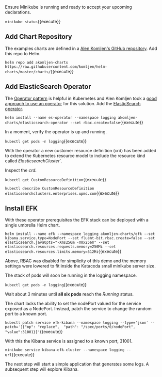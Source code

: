 Ensure Minikube is running and ready to accept your upcoming declarations.

`minikube status`{{execute}}

## Add Chart Repository ##

The examples charts are defined in a [Alen Komljen's GitHub repository](https://github.com/komljen). Add this repo to Helm.

`helm repo add akomljen-charts https://raw.githubusercontent.com/komljen/helm-charts/master/charts/`{{execute}}

## Add ElasticSearch Operator ##

The [Operator pattern](https://kubernetes.io/docs/concepts/extend-kubernetes/extend-cluster/#combining-new-apis-with-automation) is helpful in Kubernetes and Alen Komljen took a [good approach to use an operator](https://akomljen.com/kubernetes-elasticsearch-operator/) for this solution. Add the [ElasticSearch operator](https://github.com/komljen/helm-charts/tree/master/elasticsearch-operator).

`helm install --name es-operator --namespace logging akomljen-charts/elasticsearch-operator --set rbac.create=false`{{execute}}

In a moment, verify the operator is up and running.

`kubectl get pods -n logging`{{execute}}

With the operator a new customer resource definition (crd) has been added to extend the Kubernetes resource model to include the resource kind called _ElasticsearchCluster_`.

Inspect the _crd_.

`kubectl get CustomResourceDefinition`{{execute}}

`kubectl describe CustomResourceDefinition elasticsearchclusters.enterprises.upmc.com`{{execute}}

## Install EFK ##

With these operator prerequisites the EFK stack can be deployed with a single umbrella Helm chart.

`helm install --name efk --namespace logging akomljen-charts/efk --set kibana.service.type=NodePort --set fluent-bit.rbac.create=false --set elasticsearch.javaOpts="-Xms256m -Xmx256m" --set elasticsearch.resources.requests.memory=256Mi --set elasticsearch.resources.limits.memory=512Mi`{{execute}}

Above, RBAC was disabled for simplicity of this demo and the memory settings were lowered to fit inside the Katacoda small minikube server size.

The stack of pods will soon be running in the logging namespace.

`kubectl get pods -n logging`{{execute}}

Wait about 3 minutes until **all six pods** reach the _Running_ status.

The chart lacks the ability to set the nodePort valued for the service exposed as a NodePort. Instead, patch the service to change the random port to a known port.

`kubectl patch service efk-kibana --namespace logging --type='json' --patch='[{"op": "replace",  "path": "/spec/ports/0/nodePort", "value":31001}]'`{{execute}}

With this the Kibana service is assigned to a known port, 31001.

`minikube service kibana-efk-cluster --namespace logging --url`{{execute}}

The next step will start a simple application that generates some logs. A subsequent step will explore Kibana.

